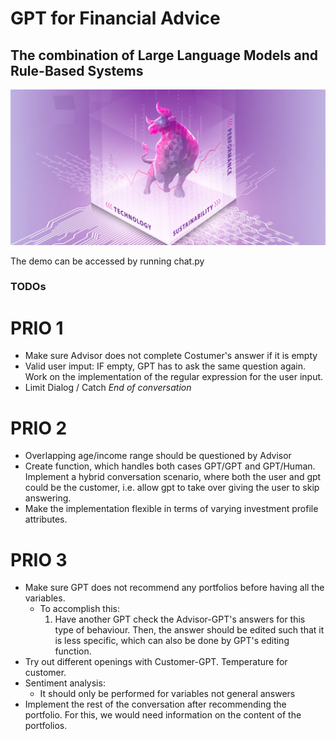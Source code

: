 # GPT for Financial Advice
## The combination of Large Language Models and Rule-Based Systems

![Cover.jpg](https://github.com/HSLU-IFZ-Competence-Center-Investments/GPT_for_Financial_Advice/blob/main/Images/Cover.jpg)

The demo can be accessed by running chat.py

### TODOs

# PRIO 1
- Make sure Advisor does not complete Costumer's answer if it is empty
- Valid user imput: IF empty, GPT has to ask the same question again. Work on the implementation of the regular expression for the user input. 
- Limit Dialog / Catch *End of conversation*

# PRIO 2
- Overlapping age/income range should be questioned by Advisor
- Create function, which handles both cases GPT/GPT and GPT/Human. Implement a hybrid conversation scenario, where both the user and gpt could be the customer, i.e. allow gpt to take over giving the user to skip answering. 
- Make the implementation flexible in terms of varying investment profile attributes.

# PRIO 3
- Make sure GPT does not recommend any portfolios before having all the variables.
    -  To accomplish this: 
        1. Have another GPT check the Advisor-GPT's answers for this type of behaviour. Then, the answer should be edited such that it is less specific, which can also be done by GPT's editing function.
- Try out different openings with Customer-GPT. Temperature for customer.
- Sentiment analysis:
    - It should only be performed for variables not general answers
- Implement the rest of the conversation after recommending the portfolio. For this, we would need information on the content of the portfolios.












